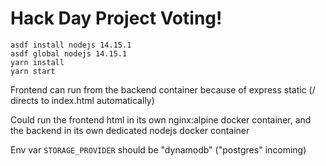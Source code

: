 # Hack Day Project Voting!

```
asdf install nodejs 14.15.1
asdf global nodejs 14.15.1
yarn install
yarn start
```

Frontend can run from the backend container because of express static (/ directs to index.html automatically)

Could run the frontend html in its own nginx:alpine docker container, and the backend in its own dedicated nodejs docker container

Env var `STORAGE_PROVIDER` should be "dynamodb" ("postgres" incoming)
